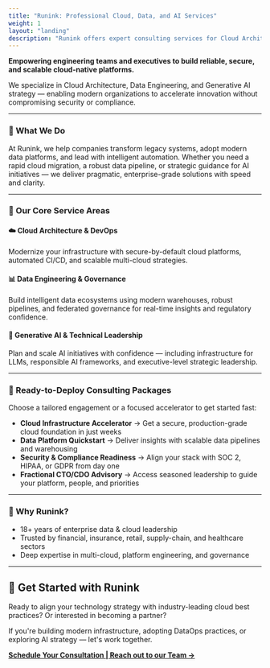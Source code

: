 ```yaml
---
title: "Runink: Professional Cloud, Data, and AI Services"
weight: 1
layout: "landing"
description: "Runink offers expert consulting services for Cloud Architecture, Data Engineering, and Generative AI Leadership."
---
```


**Empowering engineering teams and executives to build reliable, secure, and scalable cloud-native platforms.**

We specialize in Cloud Architecture, Data Engineering, and Generative AI strategy — enabling modern organizations to accelerate innovation without compromising security or compliance.

---

### 🚀 What We Do

At Runink, we help companies transform legacy systems, adopt modern data platforms, and lead with intelligent automation. Whether you need a rapid cloud migration, a robust data pipeline, or strategic guidance for AI initiatives — we deliver pragmatic, enterprise-grade solutions with speed and clarity.

---

### 💼 Our Core Service Areas

#### ☁️ Cloud Architecture & DevOps

Modernize your infrastructure with secure-by-default cloud platforms, automated CI/CD, and scalable multi-cloud strategies.

#### 📊 Data Engineering & Governance

Build intelligent data ecosystems using modern warehouses, robust pipelines, and federated governance for real-time insights and regulatory confidence.

#### 🤖 Generative AI & Technical Leadership

Plan and scale AI initiatives with confidence — including infrastructure for LLMs, responsible AI frameworks, and executive-level strategic leadership.

---

### 🧰 Ready-to-Deploy Consulting Packages

Choose a tailored engagement or a focused accelerator to get started fast:

* **Cloud Infrastructure Accelerator** → Get a secure, production-grade cloud foundation in just weeks
* **Data Platform Quickstart** → Deliver insights with scalable data pipelines and warehousing
* **Security & Compliance Readiness** → Align your stack with SOC 2, HIPAA, or GDPR from day one
* **Fractional CTO/CDO Advisory** → Access seasoned leadership to guide your platform, people, and priorities

---

### 🤝 Why Runink?

* 18+ years of enterprise data & cloud leadership
* Trusted by financial, insurance, retail, supply-chain, and healthcare sectors
* Deep expertise in multi-cloud, platform engineering, and governance

---

## 🌟 Get Started with Runink

Ready to align your technology strategy with industry-leading cloud best practices? Or interested in becoming a partner?

If you're building modern infrastructure, adopting DataOps practices, or exploring AI strategy — let's work together.

[**Schedule Your Consultation | Reach out to our Team →**](/contact)
